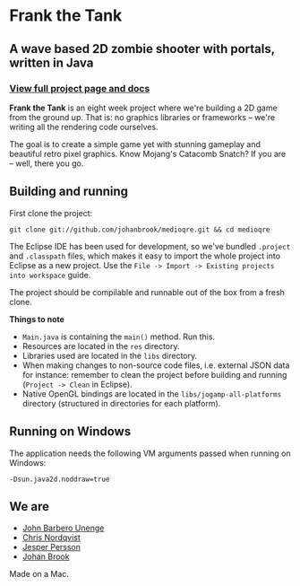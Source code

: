 # Frank the Tank

## A wave based 2D zombie shooter with portals, written in Java

### [View full project page and docs](http://johanbrook.github.com/medioqre)

**Frank the Tank** is an eight week project where we're building a 2D game from the ground up. That is: no graphics libraries or frameworks – we're writing all the rendering code ourselves.

The goal is to create a simple game yet with stunning gameplay and beautiful retro pixel graphics. Know Mojang's Catacomb Snatch? If you are – well, there you go.

## Building and running

First clone the project:

	git clone git://github.com/johanbrook/medioqre.git && cd medioqre

The Eclipse IDE has been used for development, so we've bundled `.project` and `.classpath` files, which makes it easy to import the whole project into Eclipse as a new project. Use the `File -> Import -> Existing projects into workspace` guide.

The project should be compilable and runnable out of the box from a fresh clone.

**Things to note**

- `Main.java` is containing the `main()` method. Run this.
- Resources are located in the `res` directory.
- Libraries used are located in the `libs` directory.
- When making changes to non-source code files, i.e. external JSON data for instance: remember to clean the project before building and running (`Project -> Clean` in Eclipse).
- Native OpenGL bindings are located in the `libs/jogamp-all-platforms` directory (structured in directories for each platform).

## Running on Windows

The application needs the following VM arguments passed when running on Windows:

	-Dsun.java2d.noddraw=true

## We are

- [John Barbero Unenge](http://github.com/JBarberU)
- [Chris Nordqvist](http://github.com/chrisnordqvist)
- [Jesper Persson](http://github.com/pungsnigel)
- [Johan Brook](http://github.com/johanbrook)

Made on a Mac.